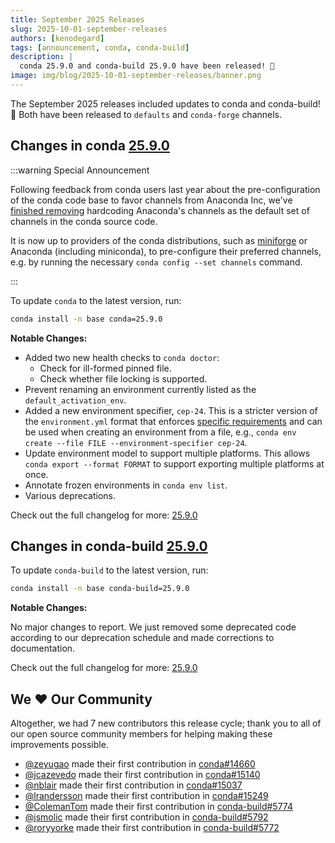 ```yaml
---
title: September 2025 Releases
slug: 2025-10-01-september-releases
authors: [kenodegard]
tags: [announcement, conda, conda-build]
description: |
  conda 25.9.0 and conda-build 25.9.0 have been released! 🎉
image: img/blog/2025-10-01-september-releases/banner.png
---
```


The September 2025 releases included updates to conda and conda-build! 🎉 Both have been released to `defaults` and `conda-forge` channels.

<!-- truncate -->

## Changes in conda [25.9.0](https://github.com/conda/conda/releases/tag/25.9.0)

:::warning Special Announcement

Following feedback from conda users last year about the pre-configuration of the conda code base to favor channels from Anaconda Inc, we've [finished removing](https://github.com/conda/conda/issues/14178) hardcoding Anaconda's channels as the default set of channels in the conda source code.

It is now up to providers of the conda distributions, such as [miniforge](https://github.com/conda-forge/miniforge) or Anaconda (including miniconda), to pre-configure their preferred channels, e.g. by running the necessary `conda config --set channels` command.

:::

To update `conda` to the latest version, run:

```bash
conda install -n base conda=25.9.0
```

**Notable Changes:**

- Added two new health checks to `conda doctor`:
    - Check for ill-formed pinned file.
    - Check whether file locking is supported.
- Prevent renaming an environment currently listed as the `default_activation_env`.
- Added a new environment specifier, `cep-24`. This is a stricter version of the `environment.yml` format that enforces [specific requirements](/learn/ceps/cep-0024) and can be used when creating an environment from a file, e.g., `conda env create --file FILE --environment-specifier cep-24`.
- Update environment model to support multiple platforms. This allows `conda export --format FORMAT` to support exporting multiple platforms at once.
- Annotate frozen environments in `conda env list`.
- Various deprecations.

Check out the full changelog for more: [25.9.0](https://github.com/conda/conda/releases/tag/25.9.0)

## Changes in conda-build [25.9.0](https://github.com/conda/conda-build/releases/tag/25.9.0)

To update `conda-build` to the latest version, run:

```bash
conda install -n base conda-build=25.9.0
```

**Notable Changes:**

No major changes to report. We just removed some deprecated code according to our deprecation schedule and made corrections to documentation.

Check out the full changelog for more: [25.9.0](https://github.com/conda/conda-build/releases/tag/25.9.0)

## We ❤️ Our Community

Altogether, we had 7 new contributors this release cycle; thank you to all of our open source community members for helping making these improvements possible.

- [@zeyugao](https://github.com/zeyugao) made their first contribution in [conda#14660](https://github.com/conda/conda/pull/14660)
- [@jcazevedo](https://github.com/jcazevedo) made their first contribution in [conda#15140](https://github.com/conda/conda/pull/15140)
- [@nblair](https://github.com/nblair) made their first contribution in [conda#15037](https://github.com/conda/conda/pull/15037)
- [@lrandersson](https://github.com/lrandersson) made their first contribution in [conda#15249](https://github.com/conda/conda/pull/15249)
- [@ColemanTom](https://github.com/ColemanTom) made their first contribution in [conda-build#5774](https://github.com/conda/conda-build/pull/5774)
- [@jsmolic](https://github.com/jsmolic) made their first contribution in [conda-build#5792](https://github.com/conda/conda-build/pull/5792)
- [@roryyorke](https://github.com/roryyorke) made their first contribution in [conda-build#5772](https://github.com/conda/conda-build/pull/5772)
